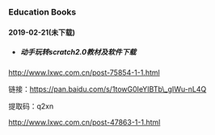 ### Education Books

#### 2019-02-21\(未下载\)

* ##### 动手玩转scratch2.0教材及软件下载

http://www.lxwc.com.cn/post-75854-1-1.html

链接：https://pan.baidu.com/s/1towG0IeYIBTb\_gIWu-nL4Q

提取码：q2xn

http://www.lxwc.com.cn/post-47863-1-1.html

